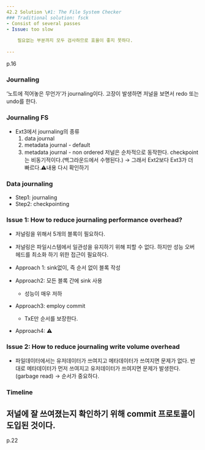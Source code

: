 ```yaml
---
42.2 Solution \#1: The File System Checker
### Traditional solution: fsck
- Consist of several passes
- Issue: too slow
    
    필요없는 부분까지 모두 검사하므로 효율이 좋지 못하다.
    
---
```

p.16
### Journaling
‘노트에 적어놓은 무언가’가 journaling이다.
고장이 발생하면 저널을 보면서 redo 또는 undo를 한다.
### Journaling FS
- Ext3에서 journaling의 종류
    1. data journal
    2. metadata journal - default
    3. metadata journal - non ordered
저널은 순차적으로 동작한다.
checkpoint는 비동기적이다.(백그라운드에서 수행된다.)
→ 그래서 Ext2보다 Ext3가 더 빠르다.⚠️내용 다시 확인하기
  
### Data journaling
- Step1: journaling
- Step2: checkpointing
  
### Issue 1: How to reduce journaling performance overhead?
- 저널링을 위해서 5개의 블록이 필요하다.
- 저널링은 파일시스템에서 일관성을 유지하기 위해 피할 수 없다. 하지만 성능 오버헤드를 최소화 하기 위한 접근이 필요하다.
  
- Approach 1: sink없이, 즉 순서 없이 블록 작성
- Approach2: 모든 블록 간에 sink 사용
    - 성능이 매우 저하
- Approach3: employ commit
    - TxE만 순서를 보장한다.
- Approach4: ⚠️
  
### Issue 2: How to reduce journaling write volume overhead
- 파일데이터에서는 유저데이터가 쓰여지고 메타데이터가 쓰여지면 문제가 없다. 반대로 메타데이터가 먼저 쓰여지고 유저데이터가 쓰여지면 문제가 발생한다.(garbage read) → 순서가 중요하다.
  
### Timeline
저널에 잘 쓰여졌는지 확인하기 위해 commit 프로토콜이 도입된 것이다.
---
p.22